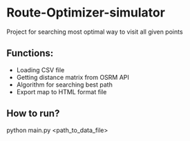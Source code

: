 # Route-Optimizer-simulator

Project for searching most optimal way to visit all given points

## Functions:

- Loading CSV file
- Getting distance matrix from OSRM API
- Algorithm for searching best path 
- Export map to HTML format file

## How to run? 

python main.py <path_to_data_file>
